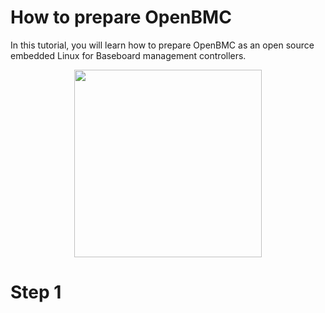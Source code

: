 # How to prepare OpenBMC
In this tutorial, you will learn how to prepare OpenBMC as an open source embedded Linux for Baseboard management controllers.
<p align="center">
  <img width="300" height="300" src="[https://picsum.photos/460/300 (https://github.com/AmirRMoezi/OpenBMC/assets/127010087/12ce933b-19d9-4e11-a57d-64b85378464a)">
</p>


# Step 1
